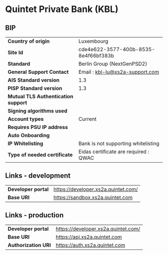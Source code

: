 # Quintet Private Bank (KBL)


## BIP 

|                                       |                                       |
|---------------------------------------|---------------------------------------|
| **Country of origin**                 | Luxembourg                            | 
| **Site Id**                           | cde4e622-3577-400b-8535-8e4f66bf383b	 |
| **Standard**                          | Berlin Group (NextGenPSD2)            |
| **General Support Contact**           | Email : kbl-lu@xs2a-support.com       |
| **AIS Standard version**              | 1.3                                   |
| **PISP Standard version**             | 1.3                                   |
| **Mutual TLS Authentication support** |                                       |
| **Signing algorithms used**           |                                       |
| **Account types**                     | Current                               |
| **Requires PSU IP address**           |                                       |
| **Auto Onboarding**                   |                                       |
| **IP Whitelisting**                   | Bank is not supporting whitelisting   |
| **Type of needed certificate**        | Eidas certificate are required : QWAC |

## Links - development
|                      |                                     |
|----------------------|-------------------------------------|
| **Developer portal** | https://developer.xs2a.quintet.com/ |
| **Base URI**         | https://sandbox.xs2a.quintet.com    | 

## Links - production 
|                       |                                     |
|-----------------------|-------------------------------------|
| **Developer portal**  | https://developer.xs2a.quintet.com/ |
| **Base URI**          | https://api.xs2a.quintet.com        |
| **Authorization URI** | https://auth.xs2a.quintet.com       |